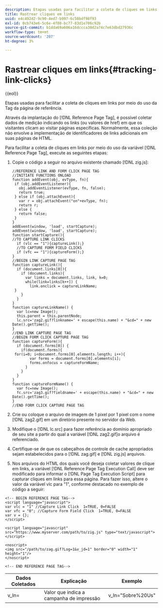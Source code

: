 ```yaml
---
description: Etapas usadas para facilitar a coleta de cliques em links por meio do uso da Tag da página de referência.
title: Rastrear cliques em links
uuid: e4c492d2-9c90-4ed7-b997-6c50bdf98f93
exl-id: 0cb743e6-5c6e-4f80-bc77-83d1e706c92b
source-git-commit: b1dda69a606a16dccca30d2a74c7e63dbd27936c
workflow-type: tm+mt
source-wordcount: '207'
ht-degree: 3%

---
```


# Rastrear cliques em links{#tracking-link-clicks}

{{eol}}

Etapas usadas para facilitar a coleta de cliques em links por meio do uso da Tag da página de referência.

Através da implantação do [!DNL Reference Page Tag], é possível coletar dados de medição indicando os links (ou valores de href) em que os visitantes clicam ao visitar páginas específicas. Normalmente, essa coleção não envolve a implementação de identificadores de links adicionais em suas páginas de HTML.

Para facilitar a coleta de cliques em links por meio do uso da variável [!DNL Reference Page Tag], execute as seguintes etapas:

1. Copie o código a seguir no arquivo existente chamado [!DNL zig.js]:

   ```
   //REFERENCE LINK AND FORM CLICK PAGE TAG
   //INITIATE FUNCTIONS ONLOAD
   function addEvent(obj, evType, fn){
    if (obj.addEventListener){
      obj.addEventListener(evType, fn, false);
      return true;
    } else if (obj.attachEvent){
      var r = obj.attachEvent("on"+evType, fn);
      return r;
    } else {
      return false;
    }
   }
   addEvent(window, 'load', startCapture);
   addEvent(window, 'load', startCapture);
   function startCapture(){
   //TO CAPTURE LINK CLICKS
     if (vlc == "1"){captureLink();}
     //TO CAPTURE FORM FIELD CLICKS
     if (vfc == "1"){captureForm();}
   }
   //BEGIN LINK CAPTURE PAGE TAG
   function captureLink(){
     if (document.links[0]){
       if (document.links){
         var links = document.links, link, k=0;
         while(link=links[k++]) {
           link.onclick = captureLinkName;
    }
       }
     }
   }
   function captureLinkName() {
     var lc=new Image();
     this.parent = this.parentNode;
     lc.src='zag2.gif?linkname=' + escape(this.name) + "&cd=" + new Date().getTime();
   }
   //END LINK CAPTURE PAGE TAG
   //BEGIN FORM CLICK CAPTURE PAGE TAG
   function captureForm(){
     if (document.forms[0]) {
       if(document.forms){
    for(i=0; i<document.forms[0].elements.length; i++){
           var forms = document.forms[0].elements[i];
           forms.onfocus = captureFormName;
         }
       }
     }
   }
   function captureFormName() {
     var fc=new Image();
     fc.src='zag3.gif?fieldname=' + escape(this.name) + "&cd=" + new Date().getTime();
   }
   //END FORM CLICK CAPTURE PAGE TAG
   ```

1. Crie ou coloque o arquivo de imagem de 1 pixel por 1 pixel com o nome [!DNL zag2.gif] em um diretório presente no servidor da Web.
1. Modifique o [!DNL lc.src] para fazer referência ao domínio apropriado de seu site a partir do qual a variável [!DNL zag2.gif]o arquivo é referenciado.

1. Certifique-se de que os cabeçalhos de controle de cache apropriados sejam estabelecidos para o [!DNL zag.gif] e [!DNL zig.js] arquivos.

1. Nos arquivos do HTML dos quais você deseja coletar valores de clique em links, a variável [!DNL Reference Page Tag Execution Call] deve ser modificado para informar o [!DNL Page Tag Execution Script] para capturar cliques em links para essa página. Para fazer isso, altere o valor da variável vlc para &quot;1&quot;, conforme destacado no exemplo de código a seguir:

```
<!-- BEGIN REFERENCE PAGE TAG-->
<script language="javascript">
var vlc = "1" //Capture Link Click  1=TRUE, 0=FALSE
var vfc = "0"; //Capture Form Field Click  1=TRUE, 0=FALSE
var v = {};
</script>

<script language="javascript" src=”https://www.myserver.com/path/to/zig.js" type="text/javascript"></script>

<noscript>
<img src="/path/to/zag.gif?Log=1&v_jd=1" border="0" width="1" height="1"/>
</noscript>

<!-- END REFERENCE PAGE TAG-->
```

| Dados Coletados | Explicação | Exemplo |
|---|---|---|
| v_ln= | Valor que indica a campanha de impressão | v_ln=&quot;Sobre%20Us&quot; |
